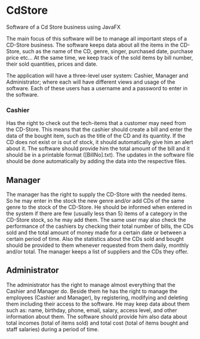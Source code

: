 # CdStore
Software of a Cd Store business using JavaFX

The main focus of this software will be to manage all important steps of a CD-Store business. The software keeps
data about all the items in the CD-Store, such as the name of the CD, genre, singer, purchased date, purchase
price etc... At the same time, we keep track of the sold items by bill number, their sold quantities, prices and
date.

The application will have a three-level user system: Cashier, Manager and Administrator; where each will have
different views and usage of the software. Each of these users has a username and a password to enter in
the software.

### **Cashier** 
Has the right to check out the tech-items that a customer may need from the CD-Store. This means that
the cashier should create a bill and enter the data of the bought item, such as the title of the CD and its quantity. If
the CD does not exist or is out of stock, it should automatically give him an alert about it. The software should
provide him the total amount of the bill and it should be in a printable format ([BillNo].txt). The updates in the
software file should be done automatically by adding the data into the respective files.

## **Manager** 
The manager has the right to supply the CD-Store with the needed items. So he may enter in the stock
the new genre and/or add CDs of the same genre to the stock of the CD-Store. He should be informed when
entered in the system if there are few (usually less than 5) items of a category in the CD-Store stock, so he may add
them. The same user may also check the performance of the cashiers by checking their total number of bills, the
CDs sold and the total amount of money made for a certain date or between a certain period of time. Also the
statistics about the CDs sold and bought should be provided to them whenever requested from them daily, monthly
and/or total. The manager keeps a list of suppliers and the CDs they offer.

## **Administrator** 
The administrator has the right to manage almost everything that the Cashier and Manager do.
Beside them he has the right to manage the employees (Cashier and Manager), by registering, modifying and
deleting them including their access to the software. He may keep data about them such as: name, birthday, phone,
email, salary, access level, and other information about them. The software should provide him also data about
total incomes (total of items sold) and total cost (total of items bought and staff salaries) during a period of time.
